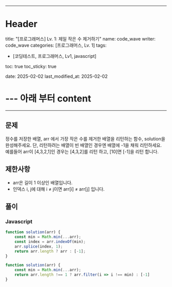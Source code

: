 
---
# Header
title: "[프로그래머스] Lv. 1: 제일 작은 수 제거하기"
name: code_wave
writer: code_wave
categories: [프로그래머스, Lv. 1]
tags:
- [코딩테스트, 프로그래머스, Lv1, javascript]

toc: true
toc_sticky: true

date: 2025-02-02
last_modified_at: 2025-02-02

# --- 아래 부터 content
---

## 문제
정수를 저장한 배열, arr 에서 가장 작은 수를 제거한 배열을 리턴하는 함수, solution을 완성해주세요. 단, 리턴하려는 배열이 빈 배열인 경우엔 배열에 -1을 채워 리턴하세요. 예를들어 arr이 [4,3,2,1]인 경우는 [4,3,2]를 리턴 하고, [10]면 [-1]을 리턴 합니다.

## 제한사항
- arr은 길이 1 이상인 배열입니다.
- 인덱스 i, j에 대해 i ≠ j이면 arr[i] ≠ arr[j] 입니다.

## 풀이
### Javascript
```js
function solution(arr) {
    const min = Math.min(...arr);
    const index = arr.indexOf(min);
    arr.splice(index, 1);
    return arr.length ? arr : [-1];
}
```

```js
function solution(arr) {
    const min = Math.min(...arr);
    return arr.length !== 1 ? arr.filter(i => i !== min) : [-1]
}
```
